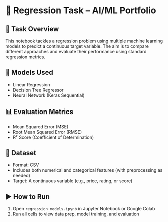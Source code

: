 # 🔢 Regression Task – AI/ML Portfolio

## 🧠 Task Overview

This notebook tackles a regression problem using multiple machine learning models to predict a continuous target variable. The aim is to compare different approaches and evaluate their performance using standard regression metrics.

## 🧰 Models Used

- Linear Regression
- Decision Tree Regressor
- Neural Network (Keras Sequential)

## 📊 Evaluation Metrics

- Mean Squared Error (MSE)
- Root Mean Squared Error (RMSE)
- R² Score (Coefficient of Determination)

## 📄 Dataset

- Format: CSV
- Includes both numerical and categorical features (with preprocessing as needed)
- Target: A continuous variable (e.g., price, rating, or score)

## ▶️ How to Run

1. Open `regression_models.ipynb` in Jupyter Notebook or Google Colab
2. Run all cells to view data prep, model training, and evaluation
